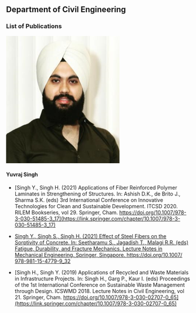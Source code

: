 ## Department of Civil Engineering

### List of Publications

![YJS](Images/picture.png)

#### Yuvraj Singh

- [Singh Y., Singh H. (2021) Applications of Fiber Reinforced Polymer
Laminates in Strengthening of Structures. In: Ashish D.K., de Brito J.,
Sharma S.K. (eds) 3rd International Conference on Innovative Technologies
for Clean and Sustainable Development. ITCSD 2020. RILEM Bookseries,
 vol 29. Springer, Cham. https://doi.org/10.1007/978-3-030-51485-3_17](https://link.springer.com/chapter/10.1007/978-3-030-51485-3_17)

- [Singh Y., Singh S., Singh H. (2021) Effect of Steel Fibers on the
 Sorptivity of Concrete. In: Seetharamu S., Jagadish T., Malagi R.R.
 (eds) Fatigue, Durability, and Fracture Mechanics. Lecture Notes in
 Mechanical Engineering. Springer, Singapore. https://doi.org/10.1007/
 978-981-15-4779-9_32](https://link.springer.com/chapter/10.1007/978-981-15-4779-9_32)

- [Singh H., Singh Y. (2019) Applications of Recycled and Waste Materials
in Infrastructure Projects. In: Singh H., Garg P., Kaur I. (eds)
Proceedings of the 1st International Conference on Sustainable Waste
  Management through Design. ICSWMD 2018. Lecture Notes in Civil Engineering,
   vol 21. Springer, Cham. https://doi.org/10.1007/978-3-030-02707-0_65](https://link.springer.com/chapter/10.1007/978-3-030-02707-0_65)
